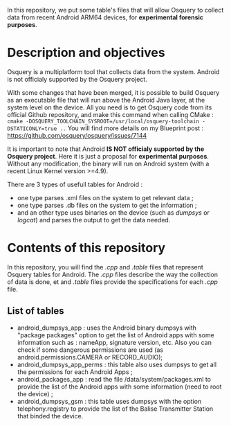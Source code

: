 In this repository, we put some table's files that will allow Osquery to collect data from recent Android ARM64 devices, for **experimental forensic purposes**.

# Description and objectives

Osquery is a multiplatform tool that collects data from the system. 
Android is not officialy supported by the Osquery project.

With some changes that have been merged, it is possible to build Osquery as an executable file that will run above the Android Java layer, at the system level on the device. 
All you need is to get Osquery code from its official Github repository, and make this command when calling CMake :
`cmake -DOSQUERY_TOOLCHAIN_SYSROOT=/usr/local/osquery-toolchain -DSTATICONLY=true ..`
You will find more details on my Blueprint post : https://github.com/osquery/osquery/issues/7144

It is important to note that Android **IS NOT officialy supported by the Osquery project**. Here it is just a proposal for **experimental purposes**.
Without any modification, the binary will run on Android system (with a recent Linux Kernel version >=4.9).

There are 3 types of usefull tables for Android : 
- one type parses .xml files on the system to get relevant data ;
- one type parses .db files on the system to get the information ;
- and an other type uses binaries on the device (such as *dumpsys* or *logcat*) and parses the output to get the data needed.
# Contents of this repository
In this repository, you will find the *.cpp* and *.table* files that represent Osquery tables for Android.
The *.cpp* files describe the way the collection of data is done, et and *.table* files provide the specifications for each *.cpp* file.
## List of tables
- android_dumpsys_app : uses the Android binary dumpsys with "package packages" option to get the list of Android apps with some information such as : nameApp, signature version, etc. Also you can check if some dangerous permissions are used (as android.permissions.CAMERA or RECORD_AUDIO);
- android_dumpsys_app_perms : this table also uses dumpsys to get all the permissions for each Android Apps ;
- android_packages_app : read the file /data/system/packages.xml to provide the list of the Android apps with some information (need to root the device) ;
- android_dumpsys_gsm : this table uses dumpsys with the option telephony.registry to provide the list of the Balise Transmitter Station that binded the device.
